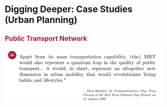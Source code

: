 # Digging Deeper: Case Studies (Urban Planning) 

## <font color="#9F213D">Public Transport Network</font> 

![](/assets/upcs-1.png)




